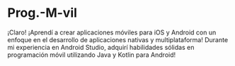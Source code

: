 # Prog.-M-vil
¡Claro!  ¡Aprendí a crear aplicaciones móviles para iOS y Android con un enfoque en el desarrollo de aplicaciones nativas y multiplataforma! Durante mi experiencia en Android Studio, adquirí habilidades sólidas en programación móvil utilizando Java y Kotlin para Android!
